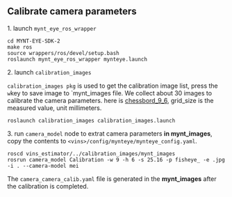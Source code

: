 ## Calibrate camera parameters
1\. launch `mynt_eye_ros_wrapper`
```
cd MYNT-EYE-SDK-2
make ros
source wrappers/ros/devel/setup.bash
roslaunch mynt_eye_ros_wrapper mynteye.launch
```
2\. launch `calibration_images`

`calibration_images pkg` is used to get the calibration image list, press the `w`key to save image to `mynt_images file. We collect about 30 images to calibrate the camera parameters. here is [chessbord_9_6](./chessbord_9*6.jpg), grid_size is the measured value, unit millimeters.


```
roslaunch calibration_images calibration_images.launch
```

3\. run `camera_model` node to extrat camera parameters **in mynt_images**, copy the contents to `<vins>/config/mynteye/mynteye_config.yaml`.

```
roscd vins_estimator/../calibration_images/mynt_images
rosrun camera_model Calibration -w 9 -h 6 -s 25.16 -p fisheye_ -e .jpg -i . --camera-model mei
```

The `camera_camera_calib.yaml` file is generated in the **mynt_images** after the calibration is completed.
